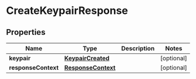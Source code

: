 

# CreateKeypairResponse


## Properties

| Name | Type | Description | Notes |
|------------ | ------------- | ------------- | -------------|
|**keypair** | [**KeypairCreated**](KeypairCreated.md) |  |  [optional] |
|**responseContext** | [**ResponseContext**](ResponseContext.md) |  |  [optional] |



